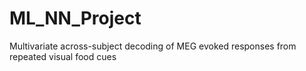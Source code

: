# ML_NN_Project
Multivariate across-subject decoding of MEG evoked responses from repeated visual food cues
